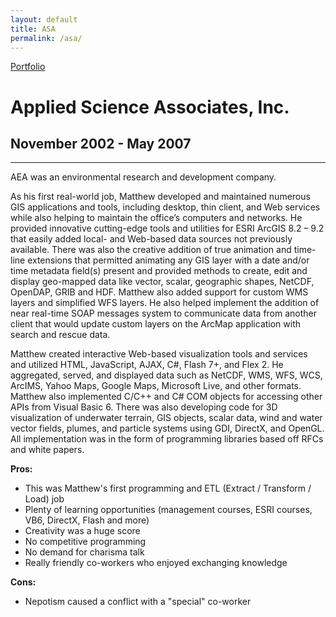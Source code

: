 ```yaml
---
layout: default
title: ASA
permalink: /asa/
---
```

<a class="github-fork-ribbon no-tufte-underline" href="../index.html" title="Portfolio">Portfolio</a>
# Applied Science Associates, Inc.
## November 2002 - May 2007
------

AEA was an environmental research and development company.

As his first real-world job, Matthew developed and maintained numerous GIS applications and tools, including desktop, thin client, and Web services while also helping to maintain the office’s computers and networks. He provided innovative cutting-edge tools and utilities for ESRI ArcGIS 8.2 – 9.2 that easily added local- and Web-based data sources not previously available. There was also the creative addition of true animation and time-line extensions that permitted animating any GIS layer with a date and/or time metadata field(s) present and provided methods to create, edit and display geo-mapped data like vector, scalar, geographic shapes, NetCDF, OpenDAP, GRIB and HDF. Matthew also added support for custom WMS layers and simplified WFS layers. He also helped implement the addition of near real-time SOAP messages system to communicate data from another client that would update custom layers on the ArcMap application with search and rescue data.

Matthew created interactive Web-based visualization tools and services and utilized HTML, JavaScript, AJAX, C#, Flash 7+, and Flex 2. He aggregated, served, and displayed data such as NetCDF, WMS, WFS, WCS, ArcIMS, Yahoo Maps, Google Maps, Microsoft Live, and other formats. Matthew also implemented C/C++ and C# COM objects for accessing other APIs from Visual Basic 6. There was also developing code for 3D visualization of underwater terrain, GIS objects, scalar data, wind and water vector fields, plumes, and particle systems using GDI, DirectX, and OpenGL. All implementation was in the form of programming libraries based off RFCs and white papers.

**Pros:**
* This was Matthew's first programming and ETL (Extract / Transform / Load) job
* Plenty of learning opportunities (management courses, ESRI courses, VB6, DirectX, Flash and more)
* Creativity was a huge score
* No competitive programming
* No demand for charisma talk
* Really friendly co-workers who enjoyed exchanging knowledge

**Cons:**
* Nepotism caused a conflict with a "special" co-worker